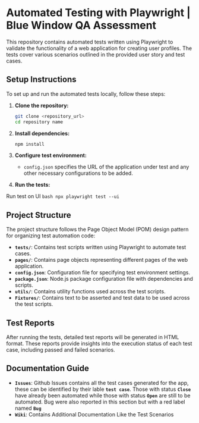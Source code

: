 # Automated Testing with Playwright | Blue Window QA Assessment

This repository contains automated tests written using Playwright to validate the functionality of a web application for creating user profiles. The tests cover various scenarios outlined in the provided user story and test cases.

## Setup Instructions

To set up and run the automated tests locally, follow these steps:

1. **Clone the repository:**
    ```bash
    git clone <repository_url>
    cd repository name
    ```

2. **Install dependencies:**
    ```bash
    npm install
    ```
    
3. **Configure test environment:**
    - `config.json` specifies the URL of the application under test and any other necessary configurations to be added.


4. **Run the tests:**

Run test on UI
    ```bash
    npx playwright test --ui
    ```

## Project Structure

The project structure follows the Page Object Model (POM) design pattern for organizing test automation code:

- **`tests/`**: Contains test scripts written using Playwright to automate test cases.
- **`pages/`**: Contains page objects representing different pages of the web application.
- **`config.json`**: Configuration file for specifying test environment settings.
- **`package.json`**: Node.js package configuration file with dependencies and scripts.
- **`utils/`**: Contains utility functions used across the test scripts.
- **`Fixtures/`**: Contains text to be asserted and test data to be used across the test scripts.

## Test Reports

After running the tests, detailed test reports will be generated in HTML format. These reports provide insights into the execution status of each test case, including passed and failed scenarios.

## Documentation Guide

- **`Issues`**: Github Issues contains all the test cases generated for the app, these can be identified by their lable **`test case`**. Those with status **`Close`** have already been automated while those with status **`Open`** are still to be automated. Bug were also reported in this section but with a red label named **`Bug`**
- **`Wiki`**: Contains Additional Documentation Like the Test Scenarios 
